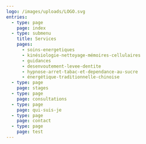 ```yaml
---
logo: /images/uploads/LOGO.svg
entries:
  - type: page
    page: index
  - type: submenu
    title: Services
    pages:
      - soins-energetiques
      - kinésiologie-nettoyage-mémoires-cellulaires
      - guidances
      - desenvoutement-levee-dentite
      - hypnose-arret-tabac-et-dependance-au-sucre
      - énergétique-traditionnelle-chinoise
  - type: page
    page: stages
  - type: page
    page: consultations
  - type: page
    page: qui-suis-je
  - type: page
    page: contact
  - type: page
    page: test
---
```


